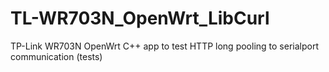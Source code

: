 TL-WR703N_OpenWrt_LibCurl
=========================

TP-Link WR703N OpenWrt C++ app to test HTTP long pooling to serialport communication (tests)
